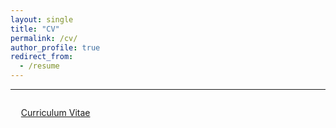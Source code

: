 ```yaml
---
layout: single
title: "CV"
permalink: /cv/
author_profile: true
redirect_from:
  - /resume
---
```



---

<div style="margin-left: 1.2em; margin-top: 2em; margin-bottom: 2em;">
 <a href="https://hyundamje.github.io/papers/cv_je.pdf">Curriculum Vitae</a>
</div>



